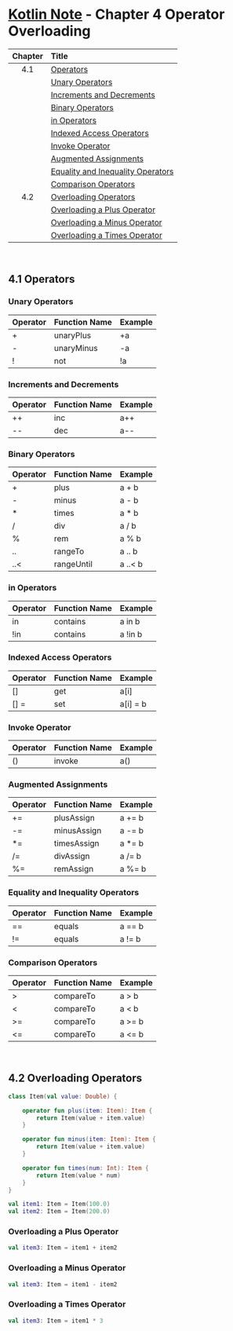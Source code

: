 # [Kotlin Note](../../README.md) - Chapter 4 Operator Overloading
| Chapter | Title |
| :-: | :- |
| 4.1 | [Operators](#41-operators) |
|  | [Unary Operators](#unary-operators) |
|  | [Increments and Decrements](#increments-and-decrements) |
|  | [Binary Operators](#binary-operators) |
|  | [in Operators](#in-operators) |
|  | [Indexed Access Operators](#indexed-access-operators) |
|  | [Invoke Operator](#invoke-operator) |
|  | [Augmented Assignments](#augmented-assignments) |
|  | [Equality and Inequality Operators](#equality-and-inequality-operators) |
|  | [Comparison Operators](#comparison-operators) |
| 4.2 | [Overloading Operators](#42-overloading-operators) |
|  | [Overloading a Plus Operator](#overloading-a-plus-operator) |
|  | [Overloading a Minus Operator](#overloading-a-minus-operator) |
|  | [Overloading a Times Operator](#overloading-a-times-operator) |

<br />

## 4.1 Operators
### Unary Operators
| Operator | Function Name | Example |
| :-- | :-- | :-- |
| + | unaryPlus | +a |
| - | unaryMinus | -a |
| ! | not | !a |

### Increments and Decrements
| Operator | Function Name | Example |
| :-- | :-- | :-- |
| ++ | inc | a++ |
| -- | dec | a-- |

### Binary Operators
| Operator | Function Name | Example |
| :-- | :-- | :-- |
| + | plus | a + b |
| - | minus | a - b |
| * | times | a * b |
| / | div | a / b |
| % | rem | a % b |
| .. | rangeTo | a .. b |
| ..< | rangeUntil | a ..< b |

### in Operators
| Operator | Function Name | Example |
| :-- | :-- | :-- |
| in | contains | a in b |
| !in | contains | a !in b |

### Indexed Access Operators
| Operator | Function Name | Example |
| :-- | :-- | :-- |
| [] | get | a[i] |
| [] = | set | a[i] = b |

### Invoke Operator
| Operator | Function Name | Example |
| :-- | :-- | :-- |
| () | invoke | a() |

### Augmented Assignments
| Operator | Function Name | Example |
| :-- | :-- | :-- |
| += | plusAssign | a += b |
| -= | minusAssign | a -= b |
| *= | timesAssign | a *= b |
| /= | divAssign | a /= b |
| %= | remAssign | a %= b |

### Equality and Inequality Operators
| Operator | Function Name | Example |
| :-- | :-- | :-- |
| == | equals | a == b |
| != | equals | a != b |

### Comparison Operators
| Operator | Function Name | Example |
| :-- | :-- | :-- |
| > | compareTo | a > b |
| < | compareTo | a < b |
| >= | compareTo | a >= b |
| <= | compareTo | a <= b |

<br />

## 4.2 Overloading Operators
```kotlin
class Item(val value: Double) {

    operator fun plus(item: Item): Item {
        return Item(value + item.value)
    }

    operator fun minus(item: Item): Item {
        return Item(value + item.value)
    }

    operator fun times(num: Int): Item {
        return Item(value * num)
    }
}
```
```kotlin
val item1: Item = Item(100.0)
val item2: Item = Item(200.0)
```

### Overloading a Plus Operator
```kotlin
val item3: Item = item1 + item2
```

### Overloading a Minus Operator
```kotlin
val item3: Item = item1 - item2
```

### Overloading a Times Operator
```kotlin
val item3: Item = item1 * 3
```

<br />
